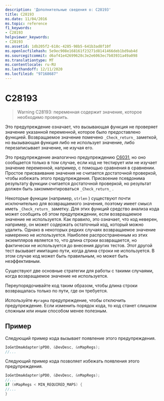 ```yaml
---
description: 'Дополнительные сведения о: C28193'
title: C28193
ms.date: 11/04/2016
ms.topic: reference
f1_keywords:
- C28193
helpviewer_keywords:
- C28193
ms.assetid: 1db205f2-618c-4285-98b5-641b3ad8f10f
ms.openlocfilehash: 5e9ec908e168161f23271d8141466deb1bd9ab4d
ms.sourcegitcommit: d6af41e42699628c3e2e6063ec7b03931a49a098
ms.translationtype: MT
ms.contentlocale: ru-RU
ms.lasthandoff: 12/11/2020
ms.locfileid: "97168687"
---
```

# <a name="c28193"></a>C28193

> Warning C28193: переменная содержит значение, которое необходимо проверить.

Это предупреждение означает, что вызывающая функция не проверяет значение указанной переменной, которое было предоставлено функцией. Возвращаемое значение помечено `_Check_return_` заметкой, но вызывающая функция либо не использует значение, либо перезаписывает значение, не изучая его.

Это предупреждение аналогично предупреждению [C6031](../code-quality/c6031.md), но оно сообщается только в том случае, если код не тестирует или не изучает значение переменной, например, с помощью сравнения в сравнении. Простое присваивание значения не считается достаточной проверкой, чтобы избежать этого предупреждения. Присвоение псевдонима результату функции считается достаточной проверкой, но результат должен быть закомментироваться `_Check_return_` .

Некоторые функции (например, `strlen` ) существуют почти исключительно для возвращаемого значения, поэтому имеет смысл иметь `_Check_return_` заметку. Для этих функций средство анализа кода может сообщить об этом предупреждении, если возвращаемое значение не используется. Как правило, это означает, что код неверен, например, он может содержать остаточный код, который можно удалить. Однако в некоторых редких случаях возвращаемое значение намеренно не используется. Наиболее распространенным из этих экземпляров является то, что длина строки возвращается, но фактически не используется до внесения других тестов. Этот другой тест вызывает имитацию пути, когда длина строки не используется. В этом случае код может быть правильным, но может быть неэффективным.

Существуют две основные стратегии для работы с такими случаями, когда возвращаемое значение не используется.

Переупорядочивайте код таким образом, чтобы длина строки возвращалась только по пути, где он требуется.

Используйте `#pragma` предупреждение, чтобы отключить предупреждение. Если изменить порядок кода, то код станет слишком сложным или иным способом менее полезным.

## <a name="example"></a>Пример

Следующий пример кода вызывает появление этого предупреждения.

```cpp
IoGetDmaAdapter(pPDO, &DevDesc, &nMapRegs);
//...
```

Следующий пример кода позволяет избежать появления этого предупреждения.

```cpp
IoGetDmaAdapter(pPDO, &DevDesc, &nMapRegs);
//...
if (nMapRegs < MIN_REQUIRED_MAPS) {
//...
}
```
